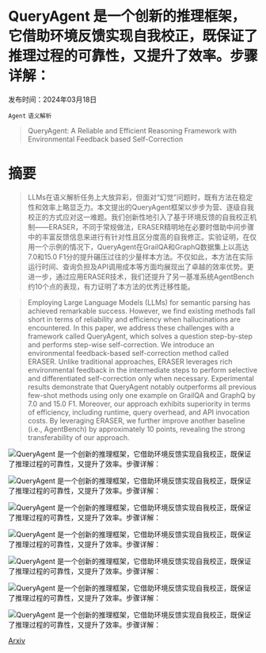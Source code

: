 # QueryAgent 是一个创新的推理框架，它借助环境反馈实现自我校正，既保证了推理过程的可靠性，又提升了效率。步骤详解：

发布时间：2024年03月18日

`Agent` `语义解析`

> QueryAgent: A Reliable and Efficient Reasoning Framework with Environmental Feedback based Self-Correction

# 摘要

> LLMs在语义解析任务上大放异彩，但面对“幻觉”问题时，既有方法在稳定性和效率上略显乏力。本文提出的QueryAgent框架以步步为营、逐级自我校正的方式应对这一难题。我们创新性地引入了基于环境反馈的自我校正机制——ERASER，不同于常规做法，ERASER精明地在必要时借助中间步骤中的丰富反馈信息来进行有针对性且区分度高的自我修正。实验证明，在仅用一个示例的情况下，QueryAgent在GrailQA和GraphQ数据集上以高达7.0和15.0 F1分的提升碾压过往的少量样本方法。不仅如此，本方法在实际运行时间、查询负担及API调用成本等方面均展现出了卓越的效率优势。更进一步，通过应用ERASER技术，我们还提升了另一基准系统AgentBench约10个点的表现，有力证明了本方法的优秀迁移性能。

> Employing Large Language Models (LLMs) for semantic parsing has achieved remarkable success. However, we find existing methods fall short in terms of reliability and efficiency when hallucinations are encountered. In this paper, we address these challenges with a framework called QueryAgent, which solves a question step-by-step and performs step-wise self-correction. We introduce an environmental feedback-based self-correction method called ERASER. Unlike traditional approaches, ERASER leverages rich environmental feedback in the intermediate steps to perform selective and differentiated self-correction only when necessary. Experimental results demonstrate that QueryAgent notably outperforms all previous few-shot methods using only one example on GrailQA and GraphQ by 7.0 and 15.0 F1. Moreover, our approach exhibits superiority in terms of efficiency, including runtime, query overhead, and API invocation costs. By leveraging ERASER, we further improve another baseline (i.e., AgentBench) by approximately 10 points, revealing the strong transferability of our approach.

![QueryAgent 是一个创新的推理框架，它借助环境反馈实现自我校正，既保证了推理过程的可靠性，又提升了效率。步骤详解：](../../../paper_images/2403.11886/x1.png)

![QueryAgent 是一个创新的推理框架，它借助环境反馈实现自我校正，既保证了推理过程的可靠性，又提升了效率。步骤详解：](../../../paper_images/2403.11886/x2.png)

![QueryAgent 是一个创新的推理框架，它借助环境反馈实现自我校正，既保证了推理过程的可靠性，又提升了效率。步骤详解：](../../../paper_images/2403.11886/x3.png)

![QueryAgent 是一个创新的推理框架，它借助环境反馈实现自我校正，既保证了推理过程的可靠性，又提升了效率。步骤详解：](../../../paper_images/2403.11886/x4.png)

![QueryAgent 是一个创新的推理框架，它借助环境反馈实现自我校正，既保证了推理过程的可靠性，又提升了效率。步骤详解：](../../../paper_images/2403.11886/x5.png)

![QueryAgent 是一个创新的推理框架，它借助环境反馈实现自我校正，既保证了推理过程的可靠性，又提升了效率。步骤详解：](../../../paper_images/2403.11886/x6.png)

![QueryAgent 是一个创新的推理框架，它借助环境反馈实现自我校正，既保证了推理过程的可靠性，又提升了效率。步骤详解：](../../../paper_images/2403.11886/x7.png)

[Arxiv](https://arxiv.org/abs/2403.11886)